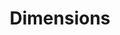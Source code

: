 ---
layout: default
bigquery: https://console.cloud.google.com/bigquery?p=covid-19-dimensions-ai&page=table&d=data&t=publications
contributors: Digital Science, https://www.digital-science.com/
cost: Free for personal, non-commercial use.
description: Dimensions contains more than 100 million publications, ranging from
  articles published in scholarly journals, books and book chapters, to preprints
  and conference proceedings. All publications are contextualized with linked data
  sets, funding, publications, patents, clinical trials, and policy documents. You
  can also view associated categories, funders, institutions, and researcher profiles.
documentation: https://docs.dimensions.ai/bigquery/index.html
last_edit: 04/06/2022, 04:53:20
location: https://www.dimensions.ai/products/free/
maintained_by: Digital Science, https://www.digital-science.com/
schema_fields:
- active_years
- name
- funder_countries
- date_normal
- date
- filing_status
- abstract
- funding_jpy
- acronyms
- assignee_orgs
- license
- funding_cad
- pmid
- volume
- editors
- end_year
- associated_publication_arxiv_id
- research_org_state_codes
- status
- date_modified
- email_address
- eisbn
- journal_lists
- start_year
- description
- journal
- funding_chf
- categories
- funder_org
- brief_title
- funding_gbp
- conference
- embargo_date
- arxiv_id
- current_assignee_countries
- title
- current_assignee_orgs
- funder_org_acronyms
- funder_orgs
- labels
- application_number
- citation_string
- conditions
- foa_number
- category_for
- category_sdg
- aliases
- authors
- interventions
- id
- wikipedia_url
- current_assignee
- original_assignee_orgs
- family_members_ids
- relationships
- cpc
- associated_publication_pmid
- end_date
- address
- supporting_grant_ids
- repository_id
- original_assignee_countries
- resulting_publication_ids
- filing_date
- citations
- original_abstract
- funding_amount
- funding_currency
- funding_nzd
- parent_id
- types
- legal_events
- gender
- investigators
- isbn
- category_rcdc
- registry
- publisher
- clinical_trial_ids
- priority_year
- funding_usd
- external_ids
- metrics
- repository_name
- funder_org_countries
- category_icrp_ct
- family_count
- original_title
- pmcid
- links
- category_hrcs_hc
- date_inserted
- mesh_headings
- funding_cny
- granted_date
- book_title
- research_org_country_names
- expiration_year
- research_org_countries
- associated_grant_ids
- publication_date
- filing_year
- funder_org_cities
- issue
- subtitles
- inventor_names
- citations_count
- category_icrp_cso
- assignee_countries
- linkout
- start_date
- expiration_date
- funding_details
- researcher_ids
- established
- publication_ids
- category_uoa
- acronym
- research_org_city_names
- category_hra
- funding_eur
- cited_by_ids
- doi
- ipcr
- legal_status
- date_print
- acknowledgements
- priority_date
- pages
- language
- research_orgs
- book_series_title
- publication_year
- associated_publication_doi
- funding_aud
- reference_ids
- source_id
- type
- original_assignee
- repository_url
- associated_publication_id
- organisation_details
- altmetrics
- created_date
- kind
- category_bra
- date_imported_gbq
- mesh_terms
- phase
- concepts
- patent_ids
- category_hrcs_rac
- year
- date_online
- funder_org_state_codes
- proceedings_title
- resulting_publication_doi
- grant_number
- open_access_categories
- research_org_state_names
- research_org_cities
- granted_year
- open_access_categories_v2
- jurisdiction
- family_id
shortname: dimensions
tags:
- scholarly literature
- patents
- funding
- clinical trials
- academic profiles
terms_of_use: 'Use of both the Dimensions COVID-19 dataset and full Dimensions dataset
  are subject to the Dimensions Terms of use: https://www.dimensions.ai/policies-terms-legal '
title: Dimensions
uuid: dcff88bd-fe6b-4fdb-8159-809bf9d7bc1c
---